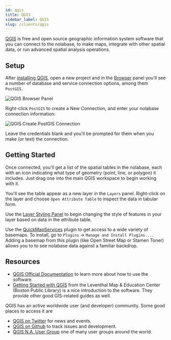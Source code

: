 ```yaml
---
id: qgis
title: QGIS
sidebar_label: QGIS
slug: /clients/qgis
---
```


[QGIS](https:/qgis.org) is free and open source geographic information system
software that you can connect to the nolabase, to make maps, integrate with other spatial data,
or run advanced spatial analysis operations.

## Setup

After [installing QGIS](https://www.qgis.org/en/site/forusers/download.html),
open a new project and in the [Browser](https://docs.qgis.org/3.16/en/docs/user_manual/introduction/browser.html)
panel you'll see a number of database and service connection options,
among them `PostGIS`.

![QGIS Browser Panel](/img/qgis-browser-panel.png)

Right-click `PostGIS` to create a New Connection, and enter your nolabase
connection information:

![QGIS Create PostGIS Connection](/img/qgis-new-postgis-connection.png)

Leave the credentials blank and you'll be prompted for them when you
make (or test) the connection.

## Getting Started

Once connected, you'll get a list of the spatial tables in the nolabase, each with
an icon indicating what type of geometry (point, line, or polygon) it includes.
Just drag one into the main QGIS workspace to begin working with it.

You'll see the table appear as a new layer in the `Layers` panel. Right-click on
the layer and choose `Open Attribute Table` to inspect the data in tabular form.

Use the [Layer Styling Panel](https://docs.qgis.org/3.16/en/docs/user_manual/introduction/general_tools.html#layer-styling-panel)
to begin changing the style of features in your layer based on data in the
attribute table.

Use the [QuickMapServices](https://nextgis.com/blog/quickmapservices/) plugin to
get access to a wide variety of basemaps. To install, go to `Plugins` -> `Manage
and Install Plugins...`. Adding a basemap from this plugin (like Open Street Map
or Stamen Toner) allows you to to see nolabase data against a familiar backdrop.

## Resources

* [QGIS Official Documentation](https://docs.qgis.org/3.16/en/docs/user_manual/)
to learn more about how to use the software.
* [Getting Started with QGIS](https://geoservices.leventhalmap.org/cartinal/guides/get-started-qgis/)
from the Leventhal Map & Education Center (Boston Public Library) is a nice
introduction to the software. They provide other good GIS-related guides as well.

QGIS has an active worldwide user (and developer) community. Some good places to
access it are

* [QGIS on Twitter](https://twitter.com/qgis) for news and events.
* [QGIS on Github](https://github.com/qgis/qgis) to track issues and development.
* [QGIS N.A. User Group](http://qgis.us/) one of many user groups around the world.
